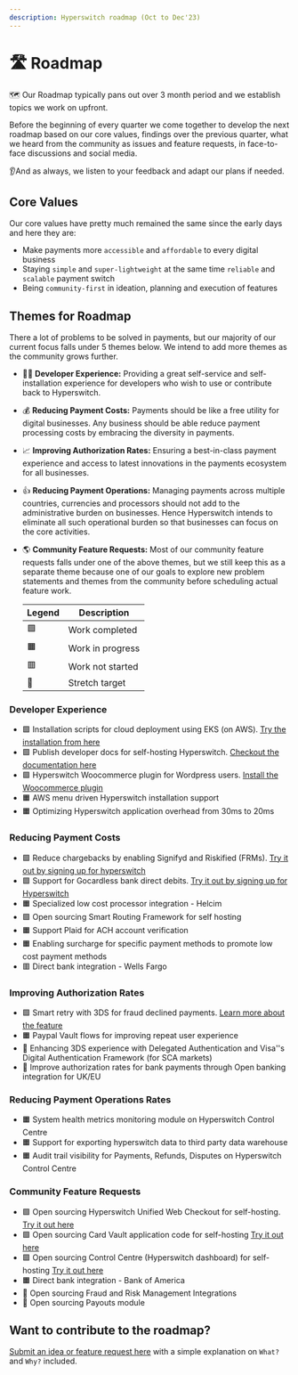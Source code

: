 ```yaml
---
description: Hyperswitch roadmap (Oct to Dec'23)
---
```


# 🛣 Roadmap

🗺️ Our Roadmap typically pans out over 3 month period and we establish topics we work on upfront.

Before the beginning of every quarter we come together to develop the next roadmap based on our core values, findings over the previous quarter, what we heard from the community as issues and feature requests, in face-to-face discussions and social media.

👂And as always, we listen to your feedback and adapt our plans if needed.

## Core Values

Our core values have pretty much remained the same since the early days and here they are:

* Make payments more `accessible` and `affordable` to every digital business
* Staying `simple` and `super-lightweight` at the same time `reliable` and `scalable` payment switch
* Being `community-first` in ideation, planning and execution of features

## Themes for Roadmap

There a lot of problems to be solved in payments, but our majority of our current focus falls under 5 themes below. We intend to add more themes as the community grows further.

* 👨‍💻 **Developer Experience:** Providing a great self-service and self-installation experience for developers who wish to use or contribute back to Hyperswitch.
* 💰 **Reducing Payment Costs:** Payments should be like a free utility for digital businesses. Any business should be able reduce payment processing costs by embracing the diversity in payments.
* 📈 **Improving Authorization Rates:** Ensuring a best-in-class payment experience and access to latest innovations in the payments ecosystem for all businesses.
* 👍 **Reducing Payment Operations:** Managing payments across multiple countries, currencies and processors should not add to the administrative burden on businesses. Hence Hyperswitch intends to eliminate all such operational burden so that businesses can focus on the core activities.
*   🌎 **Community Feature Requests:** Most of our community feature requests falls under one of the above themes, but we still keep this as a separate theme because one of our goals to explore new problem statements and themes from the community before scheduling actual feature work.

    | Legend | Description      |
    | ------ | ---------------- |
    | 🟩     | Work completed   |
    | 🟧     | Work in progress |
    | 🟥     | Work not started |
    | 💪     | Stretch target   |

### Developer Experience

* 🟩 Installation scripts for cloud deployment using EKS (on AWS). [Try the installation from here](https://opensource.hyperswitch.io/deploy-hyperswitch-on-aws/deploy-app-server)
* 🟩 Publish developer docs for self-hosting Hyperswitch. [Checkout the documentation here](https://opensource.hyperswitch.io/)
* 🟩 Hyperswitch Woocommerce plugin for Wordpress users. [Install the Woocommerce plugin](https://hyperswitch.io/docs/sdkIntegrations/wooCommercePlugin/wooCommercePluginOverview)
* 🟧 AWS menu driven Hyperswitch installation support
* 🟧 Optimizing Hyperswitch application overhead from 30ms to 20ms

### Reducing Payment Costs

* 🟩 Reduce chargebacks by enabling Signifyd and Riskified (FRMs). [Try it out by signing up for hyperswitch](https://app.hyperswitch.io/register)
* 🟩 Support for Gocardless bank direct debits. [Try it out by signing up for Hyperswitch](https://app.hyperswitch.io/register)
* 🟧 Specialized low cost processor integration - Helcim
* 🟩 Open sourcing Smart Routing Framework for self hosting
* 🟧 Support Plaid for ACH account verification
* 🟧 Enabling surcharge for specific payment methods to promote low cost payment methods
* 🟥 Direct bank integration - Wells Fargo

### Improving Authorization Rates

* 🟩 Smart retry with 3DS for fraud declined payments. [Learn more about the feature](https://hyperswitch.io/docs/features/smartRetries)
* 🟧 Paypal Vault flows for improving repeat user experience
* 💪 Enhancing 3DS experience with Delegated Authentication and Visa''s Digital Authentication Framework (for SCA markets)
* 💪 Improve authorization rates for bank payments through Open banking integration for UK/EU

### Reducing Payment Operations Rates

* 🟧 System health metrics monitoring module on Hyperswitch Control Centre
* 🟧 Support for exporting hyperswitch data to third party data warehouse
* 🟧 Audit trail visibility for Payments, Refunds, Disputes on Hyperswitch Control Centre

### Community Feature Requests

* 🟩 Open sourcing Hyperswitch Unified Web Checkout for self-hosting. [Try it out here](https://opensource.hyperswitch.io/deploy-hyperswitch-on-aws/deploy-app-server)
* 🟩 Open sourcing Card Vault application code for self-hosting [Try it out here](https://opensource.hyperswitch.io/hyperswitch-open-source/deploy-hyperswitch-on-aws/deploy-card-vault)
* 🟩 Open sourcing Control Centre (Hyperswitch dashboard) for self-hosting [Try it out here](https://opensource.hyperswitch.io/hyperswitch-open-source/deploy-hyperswitch-on-aws/deploy-control-center/standalone-control-center-deployment-for-prototyping)
* 🟧 Direct bank integration - Bank of America
* 💪 Open sourcing Fraud and Risk Management Integrations
* 💪 Open sourcing Payouts module

## **Want to contribute to the roadmap?**

[Submit an idea or feature request here](https://github.com/juspay/hyperswitch/discussions/categories/ideas-feature-requests) with a simple explanation on `What?` and `Why?` included.

